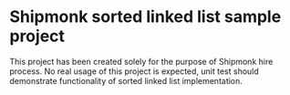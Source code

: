 # Shipmonk sorted linked list sample project
This project has been created solely for the purpose of Shipmonk hire process. No real usage of this project is expected, unit test should demonstrate functionality of sorted linked 
list implementation.
